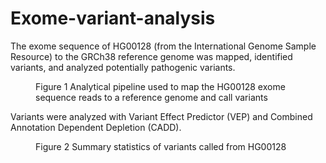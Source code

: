 # Exome-variant-analysis

The exome sequence of HG00128 (from the International Genome Sample Resource) to the GRCh38 reference genome was mapped, identified variants, and analyzed potentially pathogenic variants.

<!-- wp:image {"id":9383,"sizeSlug":"large"} -->
<figure class="wp-block-image size-large"><img src="https://gtbinf.files.wordpress.com/2019/11/exome-jpg.jpg?w=369" alt="" class="wp-image-9383"/><figcaption>Figure 1 Analytical pipeline used to map the HG00128 exome sequence reads to a reference genome and call variants </figcaption></figure>
<!-- /wp:image -->

Variants were analyzed with Variant Effect Predictor (VEP) and Combined Annotation Dependent Depletion (CADD). 

<!-- wp:image {"id":9385,"sizeSlug":"large"} -->
<figure class="wp-block-image size-large"><img src="https://gtbinf.files.wordpress.com/2019/11/vep-results.png?w=1024" alt="" class="wp-image-9385"/><figcaption>Figure 2 Summary statistics of variants called from HG00128</figcaption></figure>
<!-- /wp:image -->
